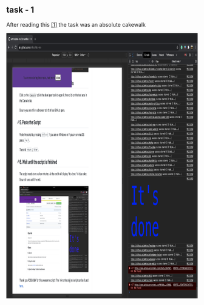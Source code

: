## task - 1

After reading this <a href="https://github.com/amfoss/star-me">[1]</a> the task was an absolute cakewalk

<img src="task-1_screenshot.png" height="700">
